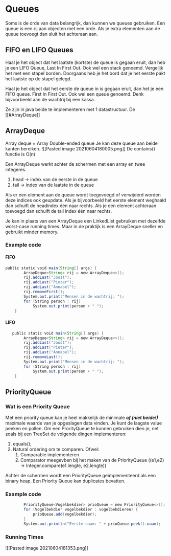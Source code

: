 # Queues
Soms is de orde van data belangrijk, dan kunnen we queues gebruiken. Een queue is een rij aan objecten met een orde. Als je extra elementen aan de queue toevoegt dan sluit het achteraan aan. 

## FIFO en LIFO Queues
Haal je het object dat het laatste (kortste) de queue is gegaan eruit, dan heb je een LIFO Queue, Last In First Out. Ook wel een stack genoemd. Vergelijk het met een stapel borden. Doorgaans heb je het bord dat je het eerste pakt het laatste op de stapel gelegd.

Haal je het object dat het eerste de queue in is gegaan eruit, dan het je een FIFO queue. First In First Out. Ook wel een queue genoemd. Denk bijvoorbeeld aan de wachtrij bij een kassa.

Ze zijn in java beide te implementeren met 1 datastructuur. De [[#ArrayDeque]]
## ArrayDeque
Array deque = Array Double-ended queue
Je kan deze queue aan beide kanten bereiken.
![[Pasted image 20210604180005.png]]
De contains() functie is O(n)

Een ArrayDeque werkt achter de schermen met een array en twee integeres.
1. head -> index van de eerste in de queue
2. tail -> index van de laatste in de queue

Als er een element aan de queue wordt toegevoegd of verwijderd worden deze indices ook geupdate. Als je bijvoorbeeld het eerste element weghaald dan schuift de headindex één naar rechts. Als je een element achteraan toevoegd dan schuift de tail index één naar rechts.

Je kan in plaats van een ArrayDeque een LinkedList gebruiken met dezelfde worst-case running times. Maar in de praktijk is een ArrayDeque sneller en gebruikt minder memory.
### Example code
#### FIFO
```java
public static void main(String[] args) {
        ArrayDeque<String> rij = new ArrayDeque<>();
        rij.addLast("Joost");
        rij.addLast("Pieter");
        rij.addLast("Annabel");
        rij.removeFirst();
        System.out.print("Mensen in de wachtrij: ");
        for (String person : rij)
            System.out.print(person + " ");
    }

```

#### LIFO
```java
   public static void main(String[] args) {
        ArrayDeque<String> rij = new ArrayDeque<>();
        rij.addLast("Joost");
        rij.addLast("Pieter");
        rij.addLast("Annabel");
        rij.removeLast();
        System.out.print("Mensen in de wachtrij: ");
        for (String person : rij)
            System.out.print(person + " ");
    }

```
## PriorityQueue
### Wat is een Priority Queue
Met een priority queue kan je heel makkelijk de minimale ***of (niet beide!)*** maximale waarde van je opgeslagen data vinden. Je kunt de laagste value peeken en pollen.
Om een ProrityQueue te kunnen gebruiken dien je, net zoals bij een TreeSet de volgende dingen implementeren:
1. equals();
2. Natural ordering om te comparen. Ofwel:
	1. Comparable implementeren
	2. Comparator meegevben bij het maken van de PriorityQueue ((e1,e2) -> Integer.compare(e1.lengte, e2.lengte))

Achter de schermen wordt een PriorityQueue geïmplementeerd als een binary heap.
Een Priority Queue kan duplicates bevatten.
### Example code
```java
        PriorityQueue<Vogelbekdier> prioQueue = new PriorityQueue<>();
        for (Vogelbekdier vogelbekdier : vogelbekdieren) {
            prioQueue.add(vogelbekdier);
        }
        System.out.println("Eerste naam: " + prioQueue.peek().naam);

```
### Running Times
![[Pasted image 20210604181353.png]]